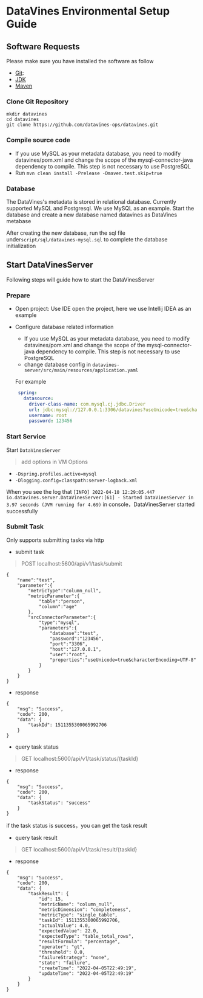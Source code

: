 # DataVines Environmental Setup Guide

## Software Requests

Please make sure you have installed the software as follow

* [Git](https://git-scm.com/downloads): 
* [JDK](https://www.oracle.com/technetwork/java/javase/downloads/index.html)
* [Maven](http://maven.apache.org/download.cgi)

### Clone Git Repository

```
mkdir datavines
cd datavines
git clone https://github.com/datavines-ops/datavines.git
```
### Compile source code  

* If you use MySQL as your metadata database, you need to modify datavines/pom.xml and change the scope of the mysql-connector-java dependency to compile. This step is not necessary to use PostgreSQL
* Run ` mvn clean install -Prelease -Dmaven.test.skip=true ` 

### Database

The DataVines's metadata is stored in relational database. Currently supported MySQL and Postgresql. We use MySQL as an example. Start the database and create a new database named datavines as DataVines metabase

After creating the new database, run the sql file under`script/sql/datavines-mysql.sql` to complete the database initialization

## Start DataVinesServer

Following steps will guide how to start the DataVinesServer

### Prepare

* Open project: Use IDE open the project, here we use Intellij IDEA as an example

* Configure database related information
  * If you use MySQL as your metadata database, you need to modify datavines/pom.xml and change the scope of the mysql-connector-java dependency to compile. This step is not necessary to use PostgreSQL
  * change database config in  `datavines-server/src/main/resources/application.yaml` 

  For example
  ```application.yaml
   spring:
     datasource:
       driver-class-name: com.mysql.cj.jdbc.Driver
       url: jdbc:mysql://127.0.0.1:3306/datavines?useUnicode=true&characterEncoding=UTF-8
       username: root
       password: 123456
  ```

### Start Service

Start `DataVinesServer`

> add options in VM Options 
 - `-Dspring.profiles.active=mysql` 
 - `-Dlogging.config=classpath:server-logback.xml` 
 
When you see the log that `[INFO] 2022-04-10 12:29:05.447 io.datavines.server.DataVinesServer:[61] - Started DataVinesServer in 3.97 seconds (JVM running for 4.69)` in console，DataVinesServer started successfully

### Submit Task
Only supports submitting tasks via http
- submit task
> POST localhost:5600/api/v1/task/submit
```
{
    "name":"test",
    "parameter":{
        "metricType":"column_null",
        "metricParameter":{
            "table":"person",
            "column":"age"
        },
        "srcConnectorParameter":{
            "type":"mysql",
            "parameters":{
                "database":"test",
                "password":"123456",
                "port":"3306",
                "host":"127.0.0.1",
                "user":"root",
                "properties":"useUnicode=true&characterEncoding=UTF-8"
            }
        }
    }
}
```
- response
```
{
    "msg": "Success",
    "code": 200,
    "data": {
        "taskId": 1511355300065992706
    }
}
```
- query task status
> GET localhost:5600/api/v1/task/status/{taskId}

- response
```
{
    "msg": "Success",
    "code": 200,
    "data": {
        "taskStatus": "success"
    }
}
```
if the task status is success，you can get the task result 

- query task result
> GET localhost:5600/api/v1/task/result/{taskId}

- response
```
{
    "msg": "Success",
    "code": 200,
    "data": {
        "taskResult": {
            "id": 15,
            "metricName": "column_null",
            "metricDimension": "completeness",
            "metricType": "single_table",
            "taskId": 1511355300065992706,
            "actualValue": 4.0,
            "expectedValue": 22.0,
            "expectedType": "table_total_rows",
            "resultFormula": "percentage",
            "operator": "gt",
            "threshold": 0.0,
            "failureStrategy": "none",
            "state": "failure",
            "createTime": "2022-04-05T22:49:19",
            "updateTime": "2022-04-05T22:49:19"
        }
    }
}
```